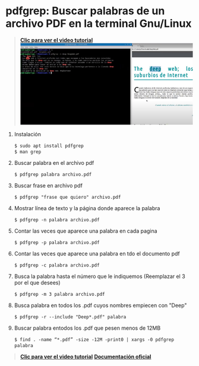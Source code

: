 # pdfgrep: Buscar palabras de un archivo PDF en la terminal Gnu/Linux
>**[Clic para ver el video tutorial](https://www.youtube.com/watch?v=dJtV9VMrnhc "Clic para ver el video")**
![](./img/1.png)
1. Instalación
   ```
   $ sudo apt install pdfgrep
   $ man grep
   ```
2. Buscar palabra en el archivo pdf
   ```
   $ pdfgrep palabra archivo.pdf
   ```
3. Buscar frase en archivo pdf
   ```
   $ pdfgrep "frase que quiero" archivo.pdf
   ```
4. Mostrar línea de texto y la página donde aparece la palabra
   ```
   $ pdfgrep -n palabra archivo.pdf
   ```
5. Contar las veces que aparece una palabra en cada pagina
   ```
   $ pdfgrep -p palabra archivo.pdf
   ```
6. Contar las veces que aparece una palabra en tdo el documento pdf
   ```
   $ pdfgrep -c palabra archivo.pdf
   ```
7. Busca la palabra hasta el número que le indiquemos (Reemplazar el 3 por el que desees)
   ```
   $ pdfgrep -m 3 palabra archivo.pdf
   ```
8. Busca palabra en todos los .pdf cuyos nombres empiecen con "Deep"
   ```
   $ pdfgrep -r --include "Deep*.pdf" palabra
   ```
9. Buscar palabra entodos los .pdf que pesen menos de 12MB
   ```
   $ find . -name “*.pdf” -size -12M -print0 | xargs -0 pdfgrep palabra
   ```
>**[Clic para ver el video tutorial](https://www.youtube.com/watch?v=dJtV9VMrnhc "Clic para ver el video")**
>**[Documentación oficial](https://pdfgrep.org/doc.html "clic para ver la documentación oficial")**
   


